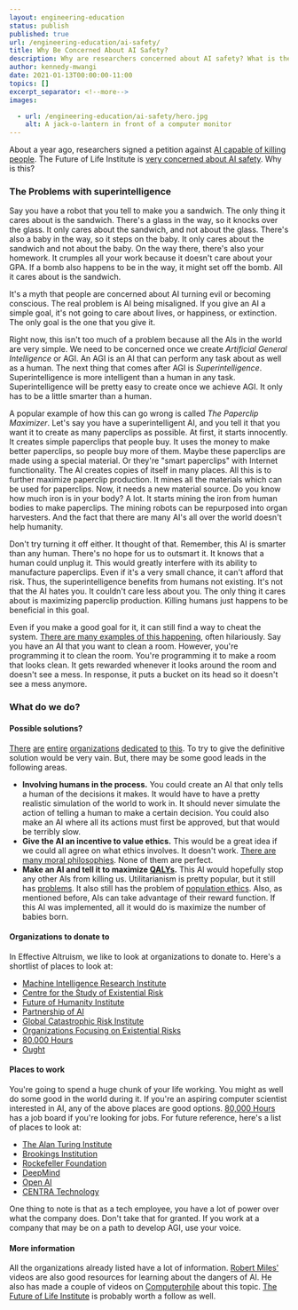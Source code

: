 ```yaml
---
layout: engineering-education
status: publish
published: true
url: /engineering-education/ai-safety/
title: Why Be Concerned About AI Safety?
description: Why are researchers concerned about AI safety? What is the potential danger?
author: kennedy-mwangi
date: 2021-01-13T00:00:00-11:00
topics: []
excerpt_separator: <!--more-->
images:

  - url: /engineering-education/ai-safety/hero.jpg
    alt: A jack-o-lantern in front of a computer monitor
---
```


About a year ago, researchers signed a petition against [AI capable of killing people](https://futureoflife.org/lethal-autonomous-weapons-pledge/). The Future of Life Institute is [very concerned about AI safety](https://futureoflife.org/background/benefits-risks-of-artificial-intelligence/). Why is this?

### The Problems with superintelligence

Say you have a robot that you tell to make you a sandwich. The only thing it cares about is the sandwich. There's a glass in the way, so it knocks over the glass. It only cares about the sandwich, and not about the glass. There's also a baby in the way, so it steps on the baby. It only cares about the sandwich and not about the baby. On the way there, there's also your homework. It crumples all your work because it doesn't care about your GPA. If a bomb also happens to be in the way, it might set off the bomb. All it cares about is the sandwich.

It's a myth that people are concerned about AI turning evil or becoming conscious. The real problem is AI being misaligned. If you give an AI a simple goal, it's not going to care about lives, or happiness, or extinction. The only goal is the one that you give it.

Right now, this isn't too much of a problem because all the AIs in the world are very simple. We need to be concerned once we create *Artificial General Intelligence* or AGI. An AGI is an AI that can perform any task about as well as a human. The next thing that comes after AGI is *Superintelligence*. Superintelligence is more intelligent than a human in any task. Superintelligence will be pretty easy to create once we achieve AGI. It only has to be a little smarter than a human.

A popular example of how this can go wrong is called *The Paperclip Maximizer*. Let's say you have a superintelligent AI, and you tell it that you want it to create as many paperclips as possible. At first, it starts innocently. It creates simple paperclips that people buy. It uses the money to make better paperclips, so people buy more of them. Maybe these paperclips are made using a special material. Or they're "smart paperclips" with Internet functionality. The AI creates copies of itself in many places. All this is to further maximize paperclip production. It mines all the materials which can be used for paperclips. Now, it needs a new material source. Do you know how much iron is in your body? A lot. It starts mining the iron from human bodies to make paperclips. The mining robots can be repurposed into organ harvesters. And the fact that there are many AI's all over the world doesn't help humanity.

Don't try turning it off either. It thought of that. Remember, this AI is smarter than any human. There's no hope for us to outsmart it. It knows that a human could unplug it. This would greatly interfere with its ability to manufacture paperclips. Even if it's a very small chance, it can't afford that risk. Thus, the superintelligence benefits from humans not existing. It's not that the AI hates you. It couldn't care less about you. The only thing it cares about is maximizing paperclip production. Killing humans just happens to be beneficial in this goal.

Even if you make a good goal for it, it can still find a way to cheat the system. [There are many examples of this happening](https://www.youtube.com/watch?v=nKJlF-olKmg), often hilariously. Say you have an AI that you want to clean a room. However, you're programming it to clean the room. You're programming it to make a room that looks clean. It gets rewarded whenever it looks around the room and doesn't see a mess. In response, it puts a bucket on its head so it doesn't see a mess anymore.

### What do we do?

#### Possible solutions?

[There](http://intelligence.org/summary) [are](http://cser.org/emerging-risks-from-technology/artificial-intelligence/) [entire](http://www.fhi.ox.ac.uk/) [organizations](https://www.partnershiponai.org/) [dedicated](http://gcrinstitute.org/) [to](http://futureoflife.org/static/data/documents/FLI-XRisk-Organizations.pdf?x59035) [this](https://80000hours.org/career-guide/top-careers/profiles/artificial-intelligence-risk-research/). To try to give the definitive solution would be very vain. But, there may be some good leads in the following areas.

* **Involving humans in the process.** You could create an AI that only tells a human of the decisions it makes. It would have to have a pretty realistic simulation of the world to work in. It should never simulate the action of telling a human to make a certain decision. You could also make an AI where all its actions must first be approved, but that would be terribly slow.
* **Give the AI an incentive to value ethics.** This would be a great idea if we could all agree on what ethics involves. It doesn't work. [There are many moral philosophies](https://en.wikipedia.org/wiki/Ethics). None of them are perfect.
* **Make an AI and tell it to maximize [QALYs](https://en.wikipedia.org/wiki/Quality-adjusted_life_year).** This AI would hopefully stop any other AIs from killing us. Utilitarianism is pretty popular, but it still has [problems](https://www.thinkingmuchbetter.com/main/5-objections-to-utilitarianism). It also still has the problem of [population ethics](https://www.youtube.com/watch?v=vqBl50TREHU). Also, as mentioned before, AIs can take advantage of their reward function. If this AI was implemented, all it would do is maximize the number of babies born.

#### Organizations to donate to

In Effective Altruism, we like to look at organizations to donate to. Here's a shortlist of places to look at:

* [Machine Intelligence Research Institute](http://intelligence.org/summary)
* [Centre for the Study of Existential Risk](http://cser.org/emerging-risks-from-technology/artificial-intelligence/)
* [Future of Humanity Institute](http://www.fhi.ox.ac.uk/)
* [Partnership of AI](https://www.partnershiponai.org/)
* [Global Catastrophic Risk Institute](http://gcrinstitute.org/)
* [Organizations Focusing on Existential Risks](http://gcrinstitute.org/)
* [80,000 Hours](https://80000hours.org/career-guide/top-careers/profiles/artificial-intelligence-risk-research/)
* [Ought](https://ought.org/)

#### Places to work

You're going to spend a huge chunk of your life working. You might as well do some good in the world during it. If you're an aspiring computer scientist interested in AI, any of the above places are good options. [80,000 Hours](https://80000hours.org/job-board/ai-safety-policy/) has a job board if you're looking for jobs. For future reference, here's a list of places to look at:

* [The Alan Turing Institute](https://www.turing.ac.uk/work-turing)
* [Brookings Institution](https://www.brookings.edu/careers/)
* [Rockefeller Foundation](https://www.rockefellerfoundation.org/about-us/careers/)
* [DeepMind](https://deepai.org/jobs)
* [Open AI](https://openai.com/jobs/)
* [CENTRA Technology](https://www.centratechnology.com/careers/employment-opportunities/)

One thing to note is that as a tech employee, you have a lot of power over what the company does. Don't take that for granted. If you work at a company that may be on a path to develop AGI, use your voice.

#### More information

All the organizations already listed have a lot of information. [Robert Miles'](https://www.youtube.com/channel/UCLB7AzTwc6VFZrBsO2ucBMg) videos are also good resources for learning about the dangers of AI. He also has made a couple of videos on [Computerphile](https://www.youtube.com/user/Computerphile) about this topic. [The Future of Life Institute](https://futureoflife.org/ai-news/) is probably worth a follow as well.
